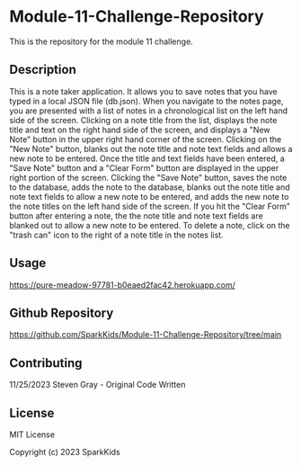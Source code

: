 # Module-11-Challenge-Repository
This is the repository for the module 11 challenge.
## Description
This is a note taker application. It allows you to save notes that you have typed in a local JSON file (db.json). When you navigate to the notes page, you are presented with a list of notes in a chronological list on the left hand side of the screen. Clicking on a note title from the list, displays the note title and text on the right hand side of the screen, and displays a "New Note" button in the upper right hand corner of the screen. Clicking on the "New Note" button, blanks out the note title and note text fields and allows a new note to be entered. Once the title and text fields have been entered, a "Save Note" button and a "Clear Form" button are displayed in the upper right portion of the screen. Clicking the "Save Note" button, saves the note to the database, adds the note to the database, blanks out the note title and note text fields to allow a new note to be entered, and adds the new note to the note titles on the left hand side of the screen.  If you hit the "Clear Form" button after entering a note, the the note title and note text fields are blanked out to allow a new note to be entered. To delete a note, click on the "trash can" icon to the right of a note title in the notes list.
## Usage

https://pure-meadow-97781-b0eaed2fac42.herokuapp.com/

## Github Repository
https://github.com/SparkKids/Module-11-Challenge-Repository/tree/main


## Contributing

11/25/2023 Steven Gray - Original Code Written

## License

MIT License

Copyright (c) 2023 SparkKids

